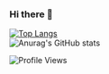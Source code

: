 ### Hi there 👋

<!--
**Florian661337/Florian661337** is a ✨ _special_ ✨ repository because its `README.md` (this file) appears on your GitHub profile.

Here are some ideas to get you started:

- 🔭 I’m currently working on ...
- 🌱 I’m currently learning ...
- 👯 I’m looking to collaborate on ...
- 🤔 I’m looking for help with ...
- 💬 Ask me about ...
- 📫 How to reach me: ...
- 😄 Pronouns: ...
- ⚡ Fun fact: ...
-->
[![Top Langs](https://github-readme-stats.vercel.app/api/top-langs/?username=Florian661337&show_icons=true&theme=cobalt)](https://github.com/Florian661337?tab=repositories) <br>
![Anurag's GitHub stats](https://github-readme-stats.vercel.app/api?username=Florian661337&show_icons=true&theme=cobalt) <br>

![Profile Views](https://komarev.com/ghpvc/?username=Florian6613374&style=flat-square) <br>
